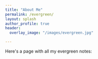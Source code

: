 ```yaml
---
title: "About Me"
permalink: /evergreen/
layout: splash
author_profile: true
header:
  overlay_image: "/images/evergreen.jpg"

---
```


Here's a page with all my evergreen notes:
